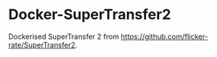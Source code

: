 # Docker-SuperTransfer2
Dockerised SuperTransfer 2 from https://github.com/flicker-rate/SuperTransfer2.
